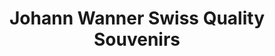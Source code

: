 ---
title: "Johann Wanner Swiss Quality Souvenirs"
url: /basel/johann-wanner-swiss-quality-souvenirs/
shop: Andenken
---